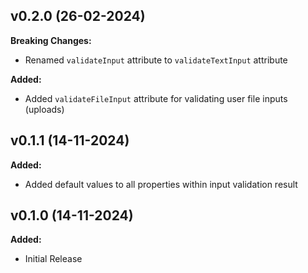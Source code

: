 ## v0.2.0 (26-02-2024)

**Breaking Changes:**
- Renamed `validateInput` attribute to `validateTextInput` attribute

**Added:**
- Added `validateFileInput` attribute for validating user file inputs (uploads)

## v0.1.1 (14-11-2024)

**Added:**
- Added default values to all properties within input validation result

## v0.1.0 (14-11-2024)

**Added:**
- Initial Release
